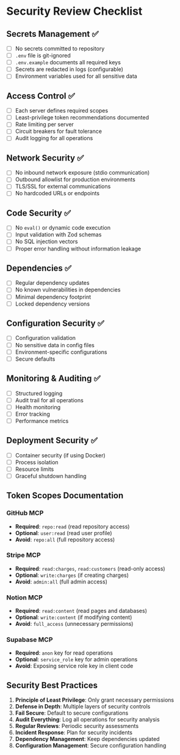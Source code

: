 # Security Review Checklist

## Secrets Management ✅
- [ ] No secrets committed to repository
- [ ] `.env` file is git-ignored
- [ ] `.env.example` documents all required keys
- [ ] Secrets are redacted in logs (configurable)
- [ ] Environment variables used for all sensitive data

## Access Control ✅
- [ ] Each server defines required scopes
- [ ] Least-privilege token recommendations documented
- [ ] Rate limiting per server
- [ ] Circuit breakers for fault tolerance
- [ ] Audit logging for all operations

## Network Security ✅
- [ ] No inbound network exposure (stdio communication)
- [ ] Outbound allowlist for production environments
- [ ] TLS/SSL for external communications
- [ ] No hardcoded URLs or endpoints

## Code Security ✅
- [ ] No `eval()` or dynamic code execution
- [ ] Input validation with Zod schemas
- [ ] No SQL injection vectors
- [ ] Proper error handling without information leakage

## Dependencies ✅
- [ ] Regular dependency updates
- [ ] No known vulnerabilities in dependencies
- [ ] Minimal dependency footprint
- [ ] Locked dependency versions

## Configuration Security ✅
- [ ] Configuration validation
- [ ] No sensitive data in config files
- [ ] Environment-specific configurations
- [ ] Secure defaults

## Monitoring & Auditing ✅
- [ ] Structured logging
- [ ] Audit trail for all operations
- [ ] Health monitoring
- [ ] Error tracking
- [ ] Performance metrics

## Deployment Security ✅
- [ ] Container security (if using Docker)
- [ ] Process isolation
- [ ] Resource limits
- [ ] Graceful shutdown handling

## Token Scopes Documentation

### GitHub MCP
- **Required**: `repo:read` (read repository access)
- **Optional**: `user:read` (read user profile)
- **Avoid**: `repo:all` (full repository access)

### Stripe MCP
- **Required**: `read:charges`, `read:customers` (read-only access)
- **Optional**: `write:charges` (if creating charges)
- **Avoid**: `admin:all` (full admin access)

### Notion MCP
- **Required**: `read:content` (read pages and databases)
- **Optional**: `write:content` (if modifying content)
- **Avoid**: `full_access` (unnecessary permissions)

### Supabase MCP
- **Required**: `anon` key for read operations
- **Optional**: `service_role` key for admin operations
- **Avoid**: Exposing service role key in client code

## Security Best Practices

1. **Principle of Least Privilege**: Only grant necessary permissions
2. **Defense in Depth**: Multiple layers of security controls
3. **Fail Secure**: Default to secure configurations
4. **Audit Everything**: Log all operations for security analysis
5. **Regular Reviews**: Periodic security assessments
6. **Incident Response**: Plan for security incidents
7. **Dependency Management**: Keep dependencies updated
8. **Configuration Management**: Secure configuration handling